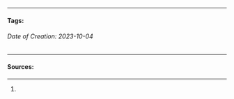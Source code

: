 __________________________________________________________________________
#### **Tags:** #
###### *Date of Creation: 2023-10-04*
__________________________________________________________________________


#### Sources:
__________________________________________________________________________
1. 